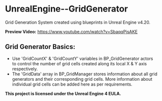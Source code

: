 # UnrealEngine--GridGenerator

Grid Generation System created using blueprints in Unreal Engine v4.20.

**Preview Video:** https://www.youtube.com/watch?v=SbaqqPjsAKE

## Grid Generator Basics:
- Use 'GridCountX' & 'GridCountY' variables in BP_GridGenerator actors to control the number of grid cells created along its local X & Y axis respectively.
- The 'GridData' array in BP_GridManager stores information about all grid generators and their corresponding grid cells. More information about individual grid cells can be added here as per requirements.

**This project is licensed under the Unreal Engine 4 EULA.**
